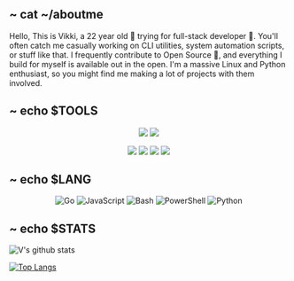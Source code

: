 

~ cat ~/aboutme
------------

Hello, This is Vikki, a 22 year old 🚀 trying for full-stack developer 🔨.
You'll often catch me casually working on CLI utilities, system automation scripts, or stuff like that.
I frequently contribute to Open Source 🌿, and everything I build for myself is available out in the open. I'm a massive Linux and Python enthusiast, so you might find me making a lot of projects with them involved.

~  echo $TOOLS
--------------
<div align="center">
  <img src="https://img.shields.io/static/v1?label=Main (Yes I love gaming)&message=Windows%2011&color=blue&style=flat-square"/> <img src="https://img.shields.io/static/v1?label=Secondary &message=Debian%20Linux&color=blue&style=flat-square"/> 
  
  <img src="https://img.shields.io/static/v1?label=WM&message=BSPWM&color=lightgray&style=flat-square"/> <img src="https://img.shields.io/static/v1?label=Editor&message=VSCode&color=blue&style=flat-square"/> <img src="https://img.shields.io/static/v1?label=Editor&message=NeoVim&color=green&style=flat-square"/> <img src="https://img.shields.io/static/v1?label=Browser&message=Brave&color=orange&style=flat-square"/> 
</div>

~ echo $LANG
------------

<div align="center">

![Go](https://img.shields.io/badge/Go-00ADD8?style=flat-square&logo=go&logoColor=white)
![JavaScript](https://img.shields.io/badge/JavaScript-222222?style=flat-square&logo=javascript&logoColor=f0db4f)
![Bash](https://img.shields.io/badge/Bash-444444?style=flat-square&logo=gnu-bash&logoColor=white)
![PowerShell](https://img.shields.io/badge/Powershell-5d2d91?style=flat-square&logo=powershell&logoColor=white)
![Python](https://img.shields.io/badge/Python-377bAB?style=flat-square&logo=python&logoColor=white)

</div>

~ echo $STATS
----------
  ![V's github stats](https://github-readme-stats.vercel.app/api?username=dtavkv&count_private=true&show_icons=true&theme=tokyonight)
 
 [![Top Langs](https://github-readme-stats.vercel.app/api/top-langs/?username=stavkv&theme=onedark&langs_count=10&layout=compact&hide=prolog)](https://github.com/stavkv/github-readme-stats)




<!--
** is a ✨ _special_ ✨ repository because its `README.md` (this file) appears on your GitHub profile.

Here are some ideas to get you started:

- 🔭 I’m currently working on ...
- 🌱 I’m currently learning ...
- 👯 I’m looking to collaborate on ...
- 🤔 I’m looking for help with ...
- 💬 Ask me about ...
- 📫 How to reach me: ...
- 😄 Pronouns: ...
- ⚡ Fun fact: ...
-->
